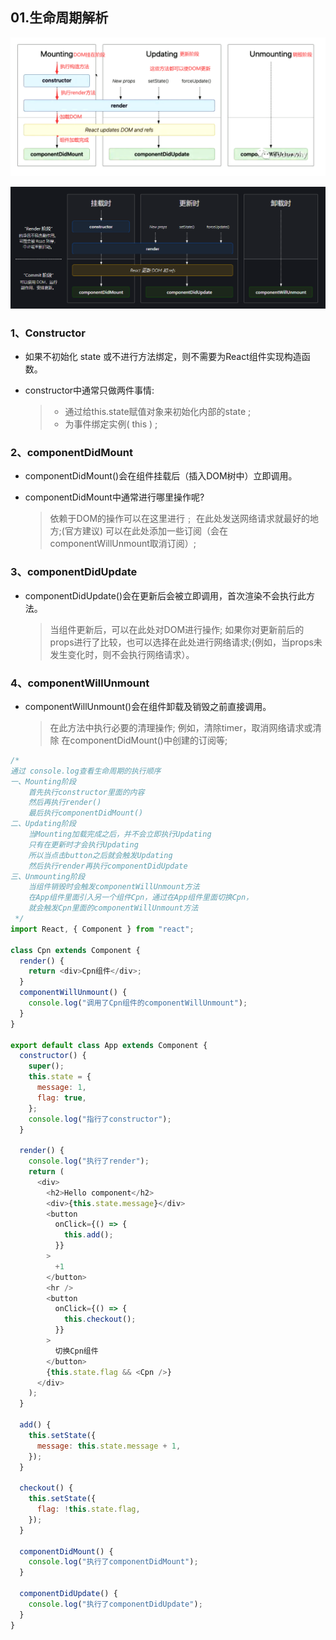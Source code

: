 ## 01.生命周期解析

![image-20210423170841370](.\image-20210423170841370.png)

![image-20210423194411181](.\image-20210423194411181.png)

### 1、Constructor

* 如果不初始化 state 或不进行方法绑定，则不需要为React组件实现构造函数。

* constructor中通常只做两件事情:

  > * 通过给this.state赋值对象来初始化内部的state ;
  > * 为事件绑定实例( this ) ;

### 2、componentDidMount

* componentDidMount()会在组件挂载后（插入DOM树中）立即调用。

* componentDidMount中通常进行哪里操作呢?

  > 依赖于DOM的操作可以在这里进行﹔
  > 在此处发送网络请求就最好的地方;(官方建议)
  > 可以在此处添加一些订阅（会在componentWillUnmount取消订阅）;

### 3、componentDidUpdate

* componentDidUpdate()会在更新后会被立即调用，首次渲染不会执行此方法。

  > 当组件更新后，可以在此处对DOM进行操作;
  > 如果你对更新前后的 props进行了比较，也可以选择在此处进行网络请求;(例如，当props未发生变化时，则不会执行网络请求）。

### 4、componentWillUnmount

* componentWillUnmount()会在组件卸载及销毁之前直接调用。

  > 在此方法中执行必要的清理操作;
  > 例如，清除timer，取消网络请求或清除
  > 在componentDidMount()中创建的订阅等;

```js
/*
通过 console.log查看生命周期的执行顺序
一、Mounting阶段
    首先执行constructor里面的内容
    然后再执行render()
    最后执行componentDidMount()
二、Updating阶段
    当Mounting加载完成之后，并不会立即执行Updating
    只有在更新时才会执行Updating
    所以当点击button之后就会触发Updating
    然后执行render再执行componentDidUpdate
三、Unmounting阶段
    当组件销毁时会触发componentWillUnmount方法
    在App组件里面引入另一个组件Cpn，通过在App组件里面切换Cpn，
    就会触发Cpn里面的componentWillUnmount方法
 */
import React, { Component } from "react";

class Cpn extends Component {
  render() {
    return <div>Cpn组件</div>;
  }
  componentWillUnmount() {
    console.log("调用了Cpn组件的componentWillUnmount");
  }
}

export default class App extends Component {
  constructor() {
    super();
    this.state = {
      message: 1,
      flag: true,
    };
    console.log("指行了constructor");
  }
    
  render() {
    console.log("执行了render");
    return (
      <div>
        <h2>Hello component</h2>
        <div>{this.state.message}</div>
        <button
          onClick={() => {
            this.add();
          }}
        >
          +1
        </button>
        <hr />
        <button
          onClick={() => {
            this.checkout();
          }}
        >
          切换Cpn组件
        </button>
        {this.state.flag && <Cpn />}
      </div>
    );
  }

  add() {
    this.setState({
      message: this.state.message + 1,
    });
  }

  checkout() {
    this.setState({
      flag: !this.state.flag,
    });
  }

  componentDidMount() {
    console.log("执行了componentDidMount");
  }

  componentDidUpdate() {
    console.log("执行了componentDidUpdate");
  }
}

```

